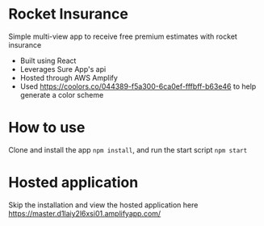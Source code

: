 # Rocket Insurance
Simple multi-view app to receive free premium estimates with rocket insurance 

* Built using React
* Leverages Sure App's api
* Hosted through AWS Amplify
* Used https://coolors.co/044389-f5a300-6ca0ef-fffbff-b63e46 to help generate a color scheme

# How to use 

Clone and install the app `npm install`, and run the start script `npm start`

# Hosted application 
Skip the installation and view the hosted application here https://master.d1laiy2l6xsi01.amplifyapp.com/

